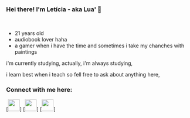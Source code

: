 ### Hei there! I'm Letícia - aka Lua' 🌙
<br />

- 21 years old 
- audiobook lover haha
- a gamer when i have the time and sometimes i take my chanches with paintings

i'm currently studying, actually, i'm always studying, <p/>
i learn best when i teach so fell free to ask about anything here,


### Connect with me here:

[<img height="32" width="32" src="https://cdn.jsdelivr.net/npm/simple-icons@v3/icons/twitter.svg" />]
[<img height="32" width="32" src="https://cdn.jsdelivr.net/npm/simple-icons@v3/icons/twitch.svg" />]
[<img height="32" width="32" src="https://cdn.jsdelivr.net/npm/simple-icons@v3/icons/instagram.svg" />]
